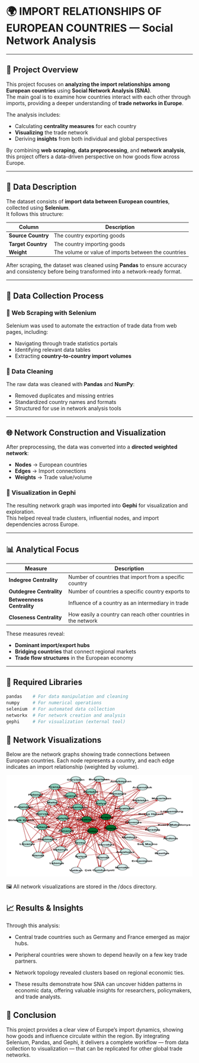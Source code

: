 # 🌍 IMPORT RELATIONSHIPS OF EUROPEAN COUNTRIES — Social Network Analysis

---

## 📘 Project Overview

This project focuses on **analyzing the import relationships among European countries** using **Social Network Analysis (SNA)**.  
The main goal is to examine how countries interact with each other through imports, providing a deeper understanding of **trade networks in Europe**.  

The analysis includes:
- Calculating **centrality measures** for each country  
- **Visualizing** the trade network  
- Deriving **insights** from both individual and global perspectives  

By combining **web scraping**, **data preprocessing**, and **network analysis**, this project offers a data-driven perspective on how goods flow across Europe.

---

## 🧾 Data Description

The dataset consists of **import data between European countries**, collected using **Selenium**.  
It follows this structure:

| Column | Description |
|---------|-------------|
| **Source Country** | The country exporting goods |
| **Target Country** | The country importing goods |
| **Weight** | The volume or value of imports between the countries |

After scraping, the dataset was cleaned using **Pandas** to ensure accuracy and consistency before being transformed into a network-ready format.

---

## 🧰 Data Collection Process

### 🔹 Web Scraping with Selenium
Selenium was used to automate the extraction of trade data from web pages, including:
- Navigating through trade statistics portals  
- Identifying relevant data tables  
- Extracting **country-to-country import volumes**

### 🔹 Data Cleaning
The raw data was cleaned with **Pandas** and **NumPy**:
- Removed duplicates and missing entries  
- Standardized country names and formats  
- Structured for use in network analysis tools  

---

## 🌐 Network Construction and Visualization

After preprocessing, the data was converted into a **directed weighted network**:
- **Nodes** → European countries  
- **Edges** → Import connections  
- **Weights** → Trade value/volume  

### 🧩 Visualization in Gephi
The resulting network graph was imported into **Gephi** for visualization and exploration.  
This helped reveal trade clusters, influential nodes, and import dependencies across Europe.

---

## 📊 Analytical Focus

| Measure | Description |
|----------|-------------|
| **Indegree Centrality** | Number of countries that import from a specific country |
| **Outdegree Centrality** | Number of countries a specific country exports to |
| **Betweenness Centrality** | Influence of a country as an intermediary in trade |
| **Closeness Centrality** | How easily a country can reach other countries in the network |

These measures reveal:
- **Dominant import/export hubs**  
- **Bridging countries** that connect regional markets  
- **Trade flow structures** in the European economy  

---

## 🧮 Required Libraries

```python
pandas    # For data manipulation and cleaning
numpy     # For numerical operations
selenium  # For automated data collection
networkx  # For network creation and analysis
gephi     # For visualization (external tool)
```
## 📸 Network Visualizations

Below are the network graphs showing trade connections between European countries.
Each node represents a country, and each edge indicates an import relationship (weighted by volume).

<p align="center"> <img src="docs/NETWORK.PNG" alt="European Import Network" width="700"> 

🖼️ All network visualizations are stored in the /docs directory.

## 📈 Results & Insights

Through this analysis:

- Central trade countries such as Germany and France emerged as major hubs.

- Peripheral countries were shown to depend heavily on a few key trade partners.

- Network topology revealed clusters based on regional economic ties.

- These results demonstrate how SNA can uncover hidden patterns in economic data, offering valuable insights for researchers, policymakers, and trade analysts.

## 🧭 Conclusion

This project provides a clear view of Europe’s import dynamics, showing how goods and influence circulate within the region.
By integrating Selenium, Pandas, and Gephi, it delivers a complete workflow — from data collection to visualization — that can be replicated for other global trade networks.